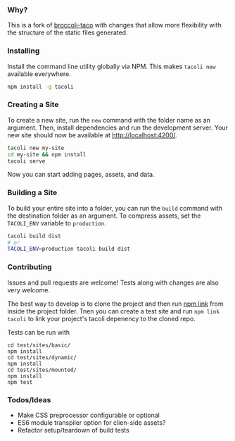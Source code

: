 ### Why?

This is a fork of [broccoli-taco](broccoli-taco.com) with changes that allow more flexibility with the structure of the static files generated.

### Installing

Install the command line utility globally via NPM. This makes `tacoli new` available everywhere.
``` sh
npm install -g tacoli
```

### Creating a Site

To create a new site, run the `new` command with the folder name as an argument. Then, install dependencies and run the development server. Your new site should now be available at [http://localhost:4200/](http://localhost:4200/).
``` sh
tacoli new my-site
cd my-site && npm install
tacoli serve
```

Now you can start adding pages, assets, and data.

### Building a Site

To build your entire site into a folder, you can run the `build` command with the destination folder as an argument. To compress assets, set the `TACOLI_ENV` variable to `production`.

``` sh
tacoli build dist
# or
TACOLI_ENV=production tacoli build dist
```

### Contributing

Issues and pull requests are welcome! Tests along with changes are also very welcome.

The best way to develop is to clone the project and then run [npm link](https://www.npmjs.org/doc/cli/npm-link.html) from inside the project folder. Tnen you can create a test site and run `npm link tacoli` to link your project's tacoli depenency to the cloned repo.

Tests can be run with

    cd test/sites/basic/
    npm install
    cd test/sites/dynamic/
    npm install
    cd test/sites/mounted/
    npm install
    npm test

### Todos/Ideas

- Make CSS preprocessor configurable or optional
- ES6 module transpiler option for clien-side assets?
- Refactor setup/teardown of build tests

